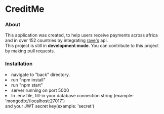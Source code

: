 # CreditMe
<h3>About</h3>
This application was created, to help users receive payments across africa and in over 152 countries
by integrating <a href="https://ravepay.co/">rave's</a> api.<br>
This project is still in <b>development mode</b>. You can contribute to this project by making pull requests.<br>

<h3>Installation</h3>
<li>navigate to "back" directory.</li>
<li>run "npm install"</li>
<li>run "npm start"</li>
<li>server running on port 5000</li>

<li>In .env file, fill-in your database connection string (example: 'mongodb://localhost:27017')<br>
  and your JWT secret key(example: 'secret')</li>
